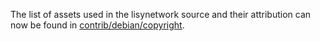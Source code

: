 The list of assets used in the lisynetwork source and their attribution can now be found in [contrib/debian/copyright](../contrib/debian/copyright).
